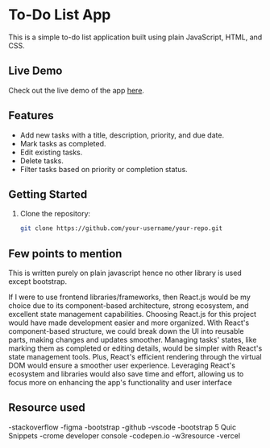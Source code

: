 # To-Do List App

This is a simple to-do list application built using plain JavaScript, HTML, and CSS.

## Live Demo

Check out the live demo of the app [here](https://to-do-list-avinash-gupta.vercel.app/).

## Features

- Add new tasks with a title, description, priority, and due date.
- Mark tasks as completed.
- Edit existing tasks.
- Delete tasks.
- Filter tasks based on priority or completion status.

## Getting Started

1. Clone the repository:
   ```bash
   git clone https://github.com/your-username/your-repo.git

## Few points to mention
This is written purely on plain javascript hence no other library is used except bootstrap.

If I were to use frontend libraries/frameworks, then React.js would be my choice due to its component-based architecture, strong ecosystem, and excellent state management capabilities.
Choosing React.js for this project would have made development easier and more organized. With React's component-based structure, we could break down the UI into reusable parts, making changes and updates smoother. Managing tasks' states, like marking them as completed or editing details, would be simpler with React's state management tools. Plus, React's efficient rendering through the virtual DOM would ensure a smoother user experience. Leveraging React's ecosystem and libraries would also save time and effort, allowing us to focus more on enhancing the app's functionality and user interface

## Resource used
-stackoverflow
-figma
-bootstrap
-github
-vscode
-bootstrap 5 Quic Snippets
-crome developer console
-codepen.io
-w3resource
-vercel